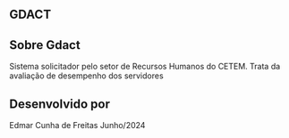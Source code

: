 ## GDACT

## Sobre Gdact

Sistema solicitador pelo setor de Recursos Humanos do CETEM.
Trata da avaliação de desempenho dos servidores

## Desenvolvido por

Edmar Cunha de Freitas
Junho/2024